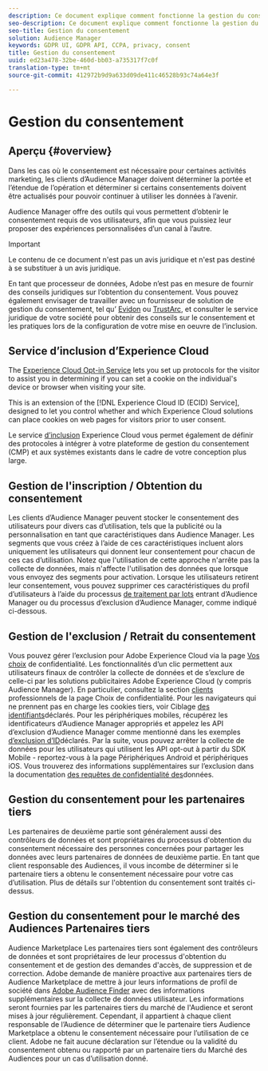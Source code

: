 ```yaml
---
description: Ce document explique comment fonctionne la gestion du consentement dans Audience Manager.
seo-description: Ce document explique comment fonctionne la gestion du consentement dans Audience Manager.
seo-title: Gestion du consentement
solution: Audience Manager
keywords: GDPR UI, GDPR API, CCPA, privacy, consent
title: Gestion du consentement
uuid: ed23a478-32be-460d-bb03-a735317f7c0f
translation-type: tm+mt
source-git-commit: 412972b9d9a633d09de411c46528b93c74a64e3f

---
```



# Gestion du consentement

## Aperçu {#overview}

Dans les cas où le consentement est nécessaire pour certaines activités marketing, les clients d’Audience Manager doivent déterminer la portée et l’étendue de l’opération et déterminer si certains consentements doivent être actualisés pour pouvoir continuer à utiliser les données à l’avenir.

Audience Manager offre des outils qui vous permettent d’obtenir le consentement requis de vos utilisateurs, afin que vous puissiez leur proposer des expériences personnalisées d’un canal à l’autre.

>[!IMPORTANT]
>
> Le contenu de ce document n&#39;est pas un avis juridique et n&#39;est pas destiné à se substituer à un avis juridique.
>
> En tant que processeur de données, Adobe n’est pas en mesure de fournir des conseils juridiques sur l’obtention du consentement. Vous pouvez également envisager de travailler avec un fournisseur de solution de gestion du consentement, tel qu’ [Evidon](https://theblog.adobe.com/evidon-builds-gdpr-universal-consent-integration-with-launch-by-adobe/) ou [TrustArc](https://theblog.adobe.com/trustarc-builds-consent-integration-launch-adobe/), et consulter le service juridique de votre société pour obtenir des conseils sur le consentement et les pratiques lors de la configuration de votre mise en oeuvre de l’inclusion.

## Service d’inclusion d’Experience Cloud

The [Experience Cloud Opt-in Service](https://docs.adobe.com/content/help/en/id-service/using/implementation-guides/opt-in-service/optin-overview.html) lets you set up protocols for the visitor to assist you in determining if you can set a cookie on the individual&#39;s device or browser when visiting your site.

This is an extension of the [!DNL Experience Cloud ID (ECID) Service], designed to let you control whether and which Experience Cloud solutions can place cookies on web pages for visitors prior to user consent.

Le service [d’inclusion](https://docs.adobe.com/content/help/en/id-service/using/implementation-guides/opt-in-service/optin-overview.html) Experience Cloud vous permet également de définir des protocoles à intégrer à votre plateforme de gestion du consentement (CMP) et aux systèmes existants dans le cadre de votre conception plus large.

## Gestion de l&#39;inscription / Obtention du consentement

Les clients d’Audience Manager peuvent stocker le consentement des utilisateurs pour divers cas d’utilisation, tels que la publicité ou la personnalisation en tant que caractéristiques dans Audience Manager. Les segments que vous créez à l’aide de ces caractéristiques incluent alors uniquement les utilisateurs qui donnent leur consentement pour chacun de ces cas d’utilisation. Notez que l&#39;utilisation de cette approche n&#39;arrête pas la collecte de données, mais n&#39;affecte l&#39;utilisation des données que lorsque vous envoyez des segments pour activation. Lorsque les utilisateurs retirent leur consentement, vous pouvez supprimer ces caractéristiques du profil d’utilisateurs à l’aide du processus [de traitement par lots](../../integration/sending-audience-data/batch-data-transfer-explained/inbound-file-contents.md) entrant d’Audience Manager ou du processus d’exclusion d’Audience Manager, comme indiqué ci-dessous.

## Gestion de l&#39;exclusion / Retrait du consentement

Vous pouvez gérer l’exclusion pour Adobe Experience Cloud via la page [Vos choix](https://www.adobe.com/privacy/opt-out.html#customeruse) de confidentialité. Les fonctionnalités d’un clic permettent aux utilisateurs finaux de contrôler la collecte de données et de s’exclure de celle-ci par les solutions publicitaires Adobe Experience Cloud (y compris Audience Manager). En particulier, consultez la section [clients](https://www.adobe.com/privacy/opt-out.html#customeruse) professionnels de la page Choix de confidentialité. Pour les navigateurs qui ne prennent pas en charge les cookies tiers, voir Ciblage [des identifiants](../../features/declared-ids.md#declared-id-targeting)déclarés. Pour les périphériques mobiles, récupérez les identificateurs d’Audience Manager appropriés et appelez les API d’exclusion d’Audience Manager comme mentionné dans les exemples [d’exclusion d’ID](../../features/declared-ids.md#opt-out-examples)déclarés. Par la suite, vous pouvez arrêter la collecte de données pour les utilisateurs qui utilisent les API opt-out à partir du SDK Mobile - reportez-vous à la page Périphériques [](https://docs.adobe.com/content/help/en/mobile-services/android/gdpr-privacy-android/privacy.html) Android et périphériques [](https://docs.adobe.com/content/help/en/mobile-services/ios/privacy-gdpr-ios/privacy.html)iOS. Vous trouverez des informations supplémentaires sur l’exclusion dans la documentation [des requêtes de confidentialité des](../../overview/data-security-and-privacy/data-privacy-requests.md)données.

## Gestion du consentement pour les partenaires tiers

Les partenaires de deuxième partie sont généralement aussi des contrôleurs de données et sont propriétaires du processus d&#39;obtention du consentement nécessaire des personnes concernées pour partager les données avec leurs partenaires de données de deuxième partie. En tant que client responsable des Audiences, il vous incombe de déterminer si le partenaire tiers a obtenu le consentement nécessaire pour votre cas d’utilisation. Plus de détails sur l&#39;obtention du consentement sont traités ci-dessus.

## Gestion du consentement pour le marché des Audiences Partenaires tiers

Audience Marketplace Les partenaires tiers sont également des contrôleurs de données et sont propriétaires de leur processus d&#39;obtention du consentement et de gestion des demandes d&#39;accès, de suppression et de correction. Adobe demande de manière proactive aux partenaires tiers de Audience Marketplace de mettre à jour leurs informations de profil de société dans [Adobe Audience Finder](https://www.adobe-audience-finder.com/) avec des informations supplémentaires sur la collecte de données utilisateur. Les informations seront fournies par les partenaires tiers du marché de l&#39;Audience et seront mises à jour régulièrement. Cependant, il appartient à chaque client responsable de l’Audience de déterminer que le partenaire tiers Audience Marketplace a obtenu le consentement nécessaire pour l’utilisation de ce client. Adobe ne fait aucune déclaration sur l’étendue ou la validité du consentement obtenu ou rapporté par un partenaire tiers du Marché des Audiences pour un cas d’utilisation donné.
